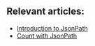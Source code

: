 ## Relevant articles:

- [Introduction to JsonPath](http://www.baeldung.com/guide-to-jayway-jsonpath)
- [Count with JsonPath](http://www.baeldung.com/jsonpath-count)
